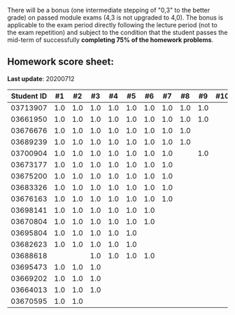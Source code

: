 There will be a bonus (one intermediate stepping of "0,3" to the better grade) on passed module exams (4,3 is not upgraded to 4,0). The bonus is applicable to the exam period directly following the lecture period (not to the exam repetition) and subject to the condition that the student passes the mid-term of successfully **completing 75% of the homework problems**.


## Homework score sheet:

**Last update**: 20200712

| Student ID | #1 | #2 | #3 | #4 | #5 | #6 | #7 | #8 | #9 |#10 |Sum |
| ---------- |:--:|:--:|:--:|:--:|:--:|:--:|:--:|:--:|:--:|:--:|:--:|
| 03713907   |1.0 |1.0 |1.0 |1.0 |1.0 |1.0 |1.0 |1.0 |1.0 |    |9.0 |
| 03661950   |1.0 |1.0 |1.0 |1.0 |1.0 |1.0 |1.0 |1.0 |1.0 |    |9.0 |
| 03676676   |1.0 |1.0 |1.0 |1.0 |1.0 |1.0 |1.0 |1.0 |    |    |8.0 |
| 03689239   |1.0 |1.0 |1.0 |1.0 |1.0 |1.0 |1.0 |1.0 |    |    |8.0 |
| 03700904   |1.0 |1.0 |1.0 |1.0 |1.0 |1.0 |1.0 |    |1.0 |    |8.0 |
| 03673177   |1.0 |1.0 |1.0 |1.0 |1.0 |1.0 |1.0 |    |    |    |7.0 |
| 03675200   |1.0 |1.0 |1.0 |1.0 |1.0 |1.0 |1.0 |    |    |    |7.0 |
| 03683326   |1.0 |1.0 |1.0 |1.0 |1.0 |1.0 |1.0 |    |    |    |7.0 |
| 03676163   |1.0 |1.0 |1.0 |1.0 |1.0 |1.0 |1.0 |    |    |    |7.0 |
| 03698141   |1.0 |1.0 |1.0 |1.0 |1.0 |1.0 |    |    |    |    |6.0 |
| 03670804   |1.0 |1.0 |1.0 |1.0 |1.0 |1.0 |    |    |    |    |6.0 |
| 03695804   |1.0 |1.0 |1.0 |1.0 |1.0 |    |    |    |    |    |5.0 |
| 03682623   |1.0 |1.0 |1.0 |1.0 |1.0 |    |    |    |    |    |5.0 |
| 03688618   |    |    |1.0 |1.0 |1.0 |1.0 |    |    |    |    |4.0 |
| 03695473   |1.0 |1.0 |1.0 |    |    |    |    |    |    |    |3.0 |
| 03669202   |1.0 |1.0 |1.0 |    |    |    |    |    |    |    |3.0 |
| 03664013   |1.0 |1.0 |1.0 |    |    |    |    |    |    |    |3.0 |
| 03670595   |1.0 |1.0 |    |    |    |    |    |    |    |    |2.0 |